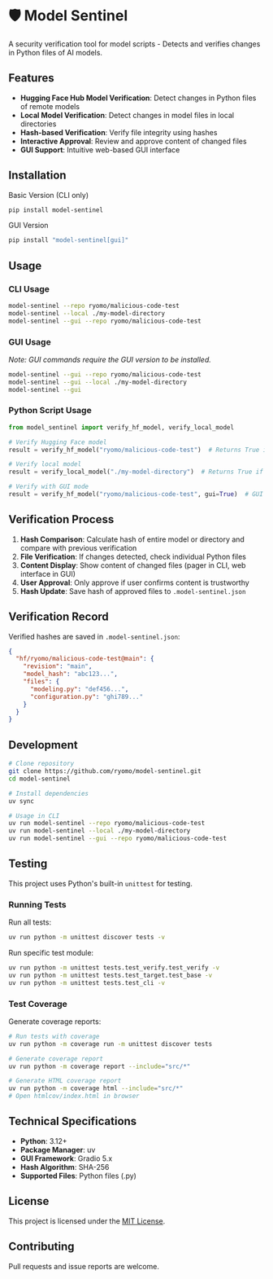 # 🛡️ Model Sentinel

A security verification tool for model scripts - Detects and verifies changes in Python files of AI models.

## Features

- **Hugging Face Hub Model Verification**: Detect changes in Python files of remote models
- **Local Model Verification**: Detect changes in model files in local directories
- **Hash-based Verification**: Verify file integrity using hashes
- **Interactive Approval**: Review and approve content of changed files
- **GUI Support**: Intuitive web-based GUI interface

## Installation

Basic Version (CLI only)

```bash
pip install model-sentinel
```

GUI Version

```bash
pip install "model-sentinel[gui]"
```

## Usage

### CLI Usage

```bash
model-sentinel --repo ryomo/malicious-code-test
model-sentinel --local ./my-model-directory
model-sentinel --gui --repo ryomo/malicious-code-test
```

### GUI Usage

*Note: GUI commands require the GUI version to be installed.*

```bash
model-sentinel --gui --repo ryomo/malicious-code-test
model-sentinel --gui --local ./my-model-directory
model-sentinel --gui
```

### Python Script Usage

```python
from model_sentinel import verify_hf_model, verify_local_model

# Verify Hugging Face model
result = verify_hf_model("ryomo/malicious-code-test")  # Returns True if verified, False otherwise

# Verify local model
result = verify_local_model("./my-model-directory")  # Returns True if verified, False otherwise

# Verify with GUI mode
result = verify_hf_model("ryomo/malicious-code-test", gui=True)  # GUI window will open
```

## Verification Process

1. **Hash Comparison**: Calculate hash of entire model or directory and compare with previous verification
2. **File Verification**: If changes detected, check individual Python files
3. **Content Display**: Show content of changed files (pager in CLI, web interface in GUI)
4. **User Approval**: Only approve if user confirms content is trustworthy
5. **Hash Update**: Save hash of approved files to `.model-sentinel.json`

## Verification Record

Verified hashes are saved in `.model-sentinel.json`:

```json
{
  "hf/ryomo/malicious-code-test@main": {
    "revision": "main",
    "model_hash": "abc123...",
    "files": {
      "modeling.py": "def456...",
      "configuration.py": "ghi789..."
    }
  }
}
```

## Development

```bash
# Clone repository
git clone https://github.com/ryomo/model-sentinel.git
cd model-sentinel

# Install dependencies
uv sync

# Usage in CLI
uv run model-sentinel --repo ryomo/malicious-code-test
uv run model-sentinel --local ./my-model-directory
uv run model-sentinel --gui --repo ryomo/malicious-code-test
```

## Testing

This project uses Python's built-in `unittest` for testing.

### Running Tests

Run all tests:

```bash
uv run python -m unittest discover tests -v
```

Run specific test module:

```bash
uv run python -m unittest tests.test_verify.test_verify -v
uv run python -m unittest tests.test_target.test_base -v
uv run python -m unittest tests.test_cli -v
```

### Test Coverage

Generate coverage reports:

```bash
# Run tests with coverage
uv run python -m coverage run -m unittest discover tests

# Generate coverage report
uv run python -m coverage report --include="src/*"

# Generate HTML coverage report
uv run python -m coverage html --include="src/*"
# Open htmlcov/index.html in browser
```

## Technical Specifications

- **Python**: 3.12+
- **Package Manager**: uv
- **GUI Framework**: Gradio 5.x
- **Hash Algorithm**: SHA-256
- **Supported Files**: Python files (.py)

## License

This project is licensed under the [MIT License](LICENSE).

## Contributing

Pull requests and issue reports are welcome.
